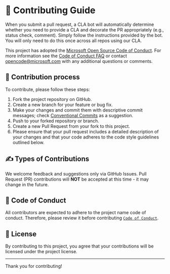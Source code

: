 # 👥 Contributing Guide

When you submit a pull request, a CLA bot will automatically determine whether you need to provide a CLA and decorate the PR appropriately (e.g., status check, comment). Simply follow the instructions provided by the bot. You will only need to do this once across all repos using our CLA.

This project has adopted the [Microsoft Open Source Code of Conduct](https://opensource.microsoft.com/codeofconduct). For more information see the [Code of Conduct FAQ](https://opensource.microsoft.com/codeofconduct/faq) or contact [opencode@microsoft.com](mailto:opencode@microsoft.com) with any additional questions or comments.

## 🔄️ Contribution process

To contribute, please follow these steps:

1. Fork the project repository on GitHub.
1. Create a new branch for your feature or bug fix.
1. Make your changes and commit them with descriptive commit messages; check [Conventional Commits](https://www.conventionalcommits.org) as a suggestion.
1. Push to your forked repository or branch.
1. Create a new Pull Request from your fork to this project.
1. Please ensure that your pull request includes a detailed description of your changes and that your code adheres to the code style guidelines outlined below.

## ✍️ Types of Contributions

We welcome feedback and suggestions only via GitHub Issues. Pull Request (PR) contributions will **NOT** be accepted at this time - it may change in the future.

## 🔰 Code of Conduct

All contributors are expected to adhere to the project name code of conduct. Therefore, please review it before contributing [`Code of Conduct`](./CODE_OF_CONDUCT.md).

## 📄 License

By contributing to this project, you agree that your contributions will be licensed under the project license.

---

Thank you for contributing!

